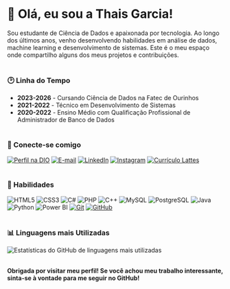 <h1>👋 Olá, eu sou a Thais Garcia!</h1> 

Sou estudante de Ciência de Dados e apaixonada por tecnologia. Ao longo dos últimos anos, venho desenvolvendo habilidades em análise de dados, machine learning e desenvolvimento de sistemas. Este é o meu espaço onde compartilho alguns dos meus projetos e contribuições. 
<br></br>

<h3>🕑 Linha do Tempo </h3> 

- **2023-2026** - Cursando Ciência de Dados na Fatec de Ourinhos
- **2021-2022** - Técnico em Desenvolvimento de Sistemas
- **2020-2022** - Ensino Médio com Qualificação Profissional de Administrador de Banco de Dados
<br></br>

<h3>🔗 Conecte-se comigo </h3> 

[![Perfil na DIO](https://img.shields.io/badge/-Meu%20Perfil%20na%20DIO-007ACC?style=for-the-badge&logoColor=white)](https://www.dio.me/users/thaisgarcia_t11)
[![E-mail](https://img.shields.io/badge/-Email-D14836?style=for-the-badge&logo=gmail&logoColor=white)](mailto:thaisgarcia.t11@gmail.com)
[![LinkedIn](https://img.shields.io/badge/-LinkedIn-0077B5?style=for-the-badge&logo=linkedin&logoColor=white)](https://www.linkedin.com/in/thais-garcia11/)
[![Instagram](https://img.shields.io/badge/-Instagram-E4405F?style=for-the-badge&logo=instagram&logoColor=white)](https://www.instagram.com/tha_grc)
[![Currículo Lattes](https://img.shields.io/badge/-Currículo%20Lattes-708090?style=for-the-badge&logo=curriculum-vitae&logoColor=white)](http://lattes.cnpq.br/7305263350315359)
<br></br>

<h3>🚀 Habilidades </h3> 

![HTML5](https://img.shields.io/badge/HTML5-E34F26?style=for-the-badge&logo=html5&logoColor=white)
![CSS3](https://img.shields.io/badge/CSS3-1572B6?style=for-the-badge&logo=css3&logoColor=white)
![C#](https://img.shields.io/badge/C%23-239120?style=for-the-badge&logo=c-sharp&logoColor=white)
![PHP](https://img.shields.io/badge/PHP-777BB4?style=for-the-badge&logo=php&logoColor=white)
![C++](https://img.shields.io/badge/C++-00599C?style=for-the-badge&logo=c%2B%2B&logoColor=white)
![MySQL](https://img.shields.io/badge/MySQL-FF8C00?style=for-the-badge&logo=mysql&logoColor=white)
![PostgreSQL](https://img.shields.io/badge/PostgreSQL-4682B4?style=for-the-badge&logo=postgresql&logoColor=white)
![Java](https://img.shields.io/badge/Java-007396?style=for-the-badge&logo=java&logoColor=white)
![Python](https://img.shields.io/badge/Python-3776AB?style=for-the-badge&logo=python&logoColor=white)
![Power BI](https://img.shields.io/badge/Power%20BI-F2C811?style=for-the-badge&logo=powerbi&logoColor=black)
[![Git](https://img.shields.io/badge/Git-F05032?style=for-the-badge&logo=git&logoColor=white)](https://git-scm.com/doc) 
[![GitHub](https://img.shields.io/badge/GitHub-181717?style=for-the-badge&logo=github&logoColor=white)](https://docs.github.com/)
<br></br>

<h3> 📊 Linguagens mais Utilizadas </h3> 

![Estatísticas do GitHub de linguagens mais utilizadas](https://github-readme-stats.vercel.app/api/top-langs/?username=thaisgarcia&langs_count=8&layout=compact&theme=radical&bg_color=000)

<br>
<strong>Obrigada por visitar meu perfil! Se você achou meu trabalho interessante, sinta-se à vontade para me seguir no GitHub!</strong>
